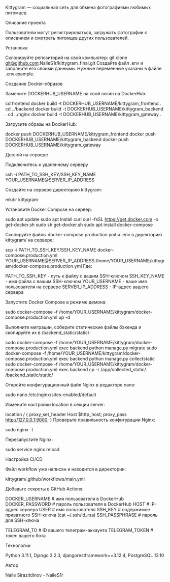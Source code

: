 Kittygram — социальная сеть для обмена фотографиями любимых питомцев.

Описание проекта

Пользователи могут регистрироваться, загружать фотографии с описанием и смотреть питомцев других пользователей.

Установка

Склонируйте репозиторий на свой компьютер:
git clone git@github.com:NaileS1r/kittygram_final.git
Создайте файл .env и заполните его своими данными. Нужные переменные указаны в файле .env.example.

Создание Docker-образов

Замените DOCKERHUB_USERNAME на свой логин на DockerHub:

cd frontend
docker build -t DOCKERHUB_USERNAME/kittygram_frontend .
cd ../backend
docker build -t DOCKERHUB_USERNAME/kittygram_backend .
cd ../nginx
docker build -t DOCKERHUB_USERNAME/kittygram_gateway . 

Загрузите образы на DockerHub:

docker push DOCKERHUB_USERNAME/kittygram_frontend
docker push DOCKERHUB_USERNAME/kittygram_backend
docker push DOCKERHUB_USERNAME/kittygram_gateway

Деплой на сервере

Подключитесь к удаленному серверу

ssh -i PATH_TO_SSH_KEY/SSH_KEY_NAME YOUR_USERNAME@SERVER_IP_ADDRESS 

Создайте на сервере директорию kittygram:

mkdir kittygram

Установите Docker Compose на сервер:

sudo apt update
sudo apt install curl
curl -fsSL https://get.docker.com -o get-docker.sh
sudo sh get-docker.sh
sudo apt install docker-compose

Скопируйте файлы docker-compose.production.yml и .env в директорию kittygram/ на сервере:

scp -i PATH_TO_SSH_KEY/SSH_KEY_NAME docker-compose.production.yml YOUR_USERNAME@SERVER_IP_ADDRESS:/home/YOUR_USERNAME/kittygram/docker-compose.production.yml
Где:

PATH_TO_SSH_KEY - путь к файлу с вашим SSH-ключом
SSH_KEY_NAME - имя файла с вашим SSH-ключом
YOUR_USERNAME - ваше имя пользователя на сервере
SERVER_IP_ADDRESS - IP-адрес вашего сервера

Запустите Docker Compose в режиме демона:

sudo docker-compose -f /home/YOUR_USERNAME/kittygram/docker-compose.production.yml up -d

Выполните миграции, соберите статические файлы бэкенда и скопируйте их в /backend_static/static/:

sudo docker-compose -f /home/YOUR_USERNAME/kittygram/docker-compose.production.yml exec backend python manage.py migrate
sudo docker-compose -f /home/YOUR_USERNAME/kittygram/docker-compose.production.yml exec backend python manage.py collectstatic
sudo docker-compose -f /home/YOUR_USERNAME/kittygram/docker-compose.production.yml exec backend cp -r /app/collected_static/. /backend_static/static/

Откройте конфигурационный файл Nginx в редакторе nano:

sudo nano /etc/nginx/sites-enabled/default

Измените настройки location в секции server:

location / {
    proxy_set_header Host $http_host;
    proxy_pass http://127.0.0.1:9000;
}
Проверьте правильность конфигурации Nginx:

sudo nginx -t

Перезапустите Nginx:

sudo service nginx reload

Настройка CI/CD

Файл workflow уже написан и находится в директории:

kittygram/.github/workflows/main.yml

Добавьте секреты в GitHub Actions:

DOCKER_USERNAME                # имя пользователя в DockerHub
DOCKER_PASSWORD                # пароль пользователя в DockerHub
HOST                           # IP-адрес сервера
USER                           # имя пользователя
SSH_KEY                        # содержимое приватного SSH-ключа (cat ~/.ssh/id_rsa)
SSH_PASSPHRASE                 # пароль для SSH-ключа

TELEGRAM_TO                    # ID вашего телеграм-аккаунта
TELEGRAM_TOKEN                 # токен вашего бота

Технологии

Python 3.11.1, Django 3.2.3, djangorestframework==3.12.4, PostgreSQL 13.10

Автор

Naile Sirazitdinov - NaileS1r